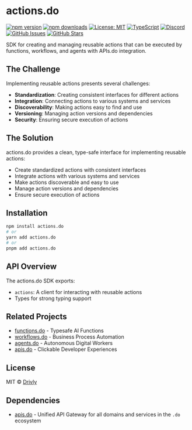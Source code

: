 # actions.do

[![npm version](https://img.shields.io/npm/v/actions.do.svg)](https://www.npmjs.com/package/actions.do)
[![npm downloads](https://img.shields.io/npm/dm/actions.do.svg)](https://www.npmjs.com/package/actions.do)
[![License: MIT](https://img.shields.io/badge/License-MIT-blue.svg)](https://opensource.org/licenses/MIT)
[![TypeScript](https://img.shields.io/badge/TypeScript-4.9.5-blue.svg)](https://www.typescriptlang.org/)
[![Discord](https://img.shields.io/badge/Discord-Join%20Chat-7289da?logo=discord&logoColor=white)](https://discord.gg/tafnNeUQdm)
[![GitHub Issues](https://img.shields.io/github/issues/drivly/ai.svg)](https://github.com/drivly/ai/issues)
[![GitHub Stars](https://img.shields.io/github/stars/drivly/ai.svg)](https://github.com/drivly/ai)

SDK for creating and managing reusable actions that can be executed by functions, workflows, and agents with APIs.do integration.

## The Challenge

Implementing reusable actions presents several challenges:

- **Standardization**: Creating consistent interfaces for different actions
- **Integration**: Connecting actions to various systems and services
- **Discoverability**: Making actions easy to find and use
- **Versioning**: Managing action versions and dependencies
- **Security**: Ensuring secure execution of actions

## The Solution

actions.do provides a clean, type-safe interface for implementing reusable actions:

- Create standardized actions with consistent interfaces
- Integrate actions with various systems and services
- Make actions discoverable and easy to use
- Manage action versions and dependencies
- Ensure secure execution of actions

## Installation

```bash
npm install actions.do
# or
yarn add actions.do
# or
pnpm add actions.do
```

## API Overview

The actions.do SDK exports:

- `actions`: A client for interacting with reusable actions
- Types for strong typing support

## Related Projects

- [functions.do](https://functions.do) - Typesafe AI Functions
- [workflows.do](https://workflows.do) - Business Process Automation
- [agents.do](https://agents.do) - Autonomous Digital Workers
- [apis.do](https://apis.do) - Clickable Developer Experiences

## License

MIT © [Drivly](https://driv.ly)

## Dependencies

- [apis.do](https://www.npmjs.com/package/apis.do) - Unified API Gateway for all domains and services in the `.do` ecosystem
